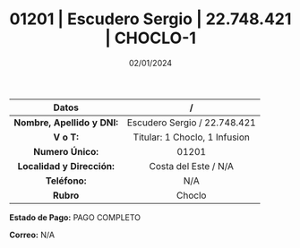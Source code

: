 ﻿---
title: 01201 | Escudero Sergio | 22.748.421 | CHOCLO-1
date: 02/01/2024
draft: false
tags: ['costa del este', ' choclo', ' titular']
---

|          **Datos**          |  /  |
|:---------------------------:|:---:|
| **Nombre, Apellido y DNI:** | Escudero Sergio / 22.748.421 |
|          **V o T:**         | Titular: 1 Choclo, 1 Infusion |
|      **Numero Único:**      | 01201 |
|  **Localidad y Dirección:** | Costa del Este / N/A |
|        **Teléfono:**        | N/A |
|          **Rubro**          | Choclo |

**Estado de Pago:** PAGO COMPLETO

**Correo:** N/A
